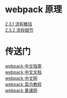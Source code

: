 <!--
 * @Descripttion: webpack章节整体结构
 * @version:
 * @Author: cholee
 * @Date: 2020-08-21 17:10:15
 * @LastEditors: cholee
 * @LastEditTime: 2020-08-25 15:59:53
-->

# webpack 原理

[2.3.1 流程概括](Summary.md)  
[2.3.2 流程细节](Detail.md)

# 传送门

[webpack 中文指南](https://www.w3cschool.cn/webpackguide/)  
[webpack 中文文档](http://webpack.html.cn/)  
[webpack 中文网](https://www.webpackjs.com)  
[webpack 菜鸟教程](https://www.runoob.com/w3cnote/webpack-tutorial.html)  
[webpack 慕课网](https://www.imooc.com/learn/802)
